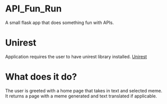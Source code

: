 # API_Fun_Run
A small flask app that does something fun with APIs.

# Unirest
Application requires the user to have unirest library installed.
[Unirest](http://unirest.io/)

# What does it do?
The user is greeted with a home page that takes in text and selected meme. It returns a page with a meme generated and text translated if applicable.

